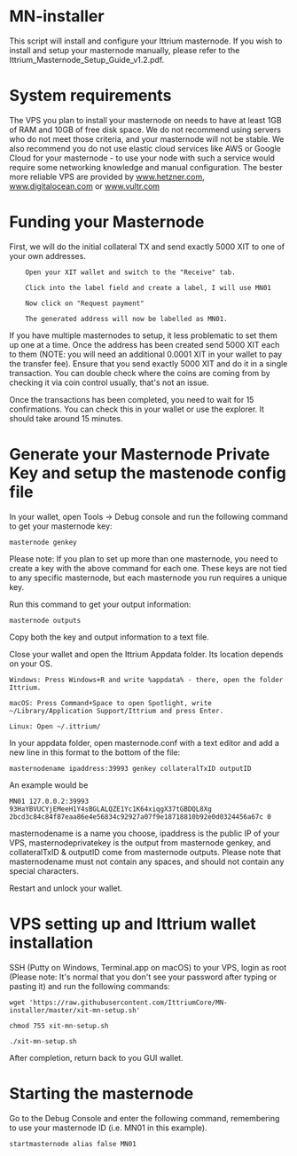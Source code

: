 # MN-installer

This script will install and configure your Ittrium masternode.  If you wish to install and setup your masternode manually, please refer to the Ittrium_Masternode_Setup_Guide_v1.2.pdf.

# System requirements

The VPS you plan to install your masternode on needs to have at least 1GB of RAM and 10GB of free disk space. We do not recommend using servers who do not meet those criteria, and your masternode will not be stable. We also recommend you do not use elastic cloud services like AWS or Google Cloud for your masternode - to use your node with such a service would require some networking knowledge and manual configuration. The bester more reliable VPS are provided by www.hetzner.com, www.digitalocean.com or www.vultr.com

# Funding your Masternode

First, we will do the initial collateral TX and send exactly 5000 XIT to one of your own addresses. 

        Open your XIT wallet and switch to the "Receive" tab.

        Click into the label field and create a label, I will use MN01

        Now click on "Request payment"

        The generated address will now be labelled as MN01.  
        
If you have multiple masternodes to setup, it less problematic to set them up one at a time.  Once the address has been created send 5000 XIT each to them (NOTE: you will need an additional 0.0001 XIT in your wallet to pay the transfer fee). Ensure that you send exactly 5000 XIT and do it in a single transaction. You can double check where the coins are coming from by checking it via coin control usually, that's not an issue.

Once the transactions has been completed, you need to wait for 15 confirmations. You can check this in your wallet or use the explorer. It should take around 15 minutes.

# Generate your Masternode Private Key and setup the mastenode config file

In your wallet, open Tools -> Debug console and run the following command to get your masternode key:

    masternode genkey

Please note: If you plan to set up more than one masternode, you need to create a key with the above command for each one. These keys are not tied to any specific masternode, but each masternode you run requires a unique key.

Run this command to get your output information:

    masternode outputs

Copy both the key and output information to a text file.

Close your wallet and open the Ittrium Appdata folder. Its location depends on your OS.

    Windows: Press Windows+R and write %appdata% - there, open the folder Ittrium.
    
    macOS: Press Command+Space to open Spotlight, write ~/Library/Application Support/Ittrium and press Enter.
    
    Linux: Open ~/.ittrium/

In your appdata folder, open masternode.conf with a text editor and add a new line in this format to the bottom of the file:

    masternodename ipaddress:39993 genkey collateralTxID outputID

An example would be

    MN01 127.0.0.2:39993 93HaYBVUCYjEMeeH1Y4sBGLALQZE1Yc1K64xiqgX37tGBDQL8Xg 2bcd3c84c84f87eaa86e4e56834c92927a07f9e18718810b92e0d0324456a67c 0

masternodename is a name you choose, ipaddress is the public IP of your VPS, masternodeprivatekey is the output from masternode genkey, and collateralTxID & outputID come from masternode outputs. Please note that masternodename must not contain any spaces, and should not contain any special characters.

Restart and unlock your wallet.

# VPS setting up and Ittrium wallet installation

SSH (Putty on Windows, Terminal.app on macOS) to your VPS, login as root (Please note: It's normal that you don't see your password after typing or pasting it) and run the following commands:

    wget 'https://raw.githubusercontent.com/IttriumCore/MN-installer/master/xit-mn-setup.sh'
    
    chmod 755 xit-mn-setup.sh
    
    ./xit-mn-setup.sh
 
 After completion, return back to you GUI wallet. 

# Starting the masternode 

Go to the Debug Console and enter the following command, remembering to use your masternode ID (i.e. MN01 in this example). 

    startmasternode alias false MN01
